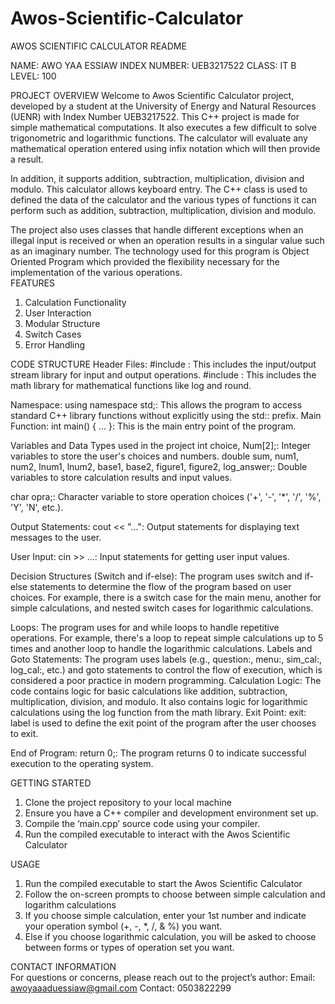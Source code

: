 # Awos-Scientific-Calculator
AWOS SCIENTIFIC CALCULATOR README

NAME: AWO YAA ESSIAW 
INDEX NUMBER: UEB3217522 
CLASS: IT B
LEVEL: 100

PROJECT OVERVIEW
Welcome to Awos Scientific Calculator project, developed by a student at the University of Energy and Natural Resources (UENR) with Index Number UEB3217522. This C++ project is made for simple mathematical computations. It also executes a few difficult to solve trigonometric and logarithmic functions. The calculator will evaluate any mathematical operation entered using infix notation which will then provide a result. 

In addition, it supports addition, subtraction, multiplication, division and modulo. This calculator allows keyboard entry. The C++ class is used to defined the data of the calculator and the various types of functions it can perform such as addition, subtraction, multiplication, division and modulo. 

The project also uses classes that handle different exceptions when an illegal input is received or when an operation results in a singular value such as an imaginary number. The technology used for this program is Object Oriented Program which provided the flexibility necessary for the implementation of the various operations.   
FEATURES 
1.	Calculation Functionality 
2.	User Interaction 
3.	Modular Structure
4.	Switch Cases
5.	Error Handling

CODE STRUCTURE 
Header Files:
#include <iostream>: This includes the input/output stream library for input and output operations.
#include <cmath>: This includes the math library for mathematical functions like log and round.

Namespace:
using namespace std;: This allows the program to access standard C++ library functions without explicitly using the std:: prefix.
Main Function:
int main() { ... }: This is the main entry point of the program.

Variables and Data Types used in the project
int choice, Num[2];: Integer variables to store the user's choices and numbers.
double sum, num1, num2, lnum1, lnum2, base1, base2, figure1, figure2, log_answer;: Double variables to store calculation results and input values.

char opra;: Character variable to store operation choices ('+', '-', '*', '/', '%', 'Y', 'N', etc.).

Output Statements:
cout << "...": Output statements for displaying text messages to the user.

User Input:
cin >> ...: Input statements for getting user input values.

Decision Structures (Switch and if-else):
The program uses switch and if-else statements to determine the flow of the program based on user choices.
For example, there is a switch case for the main menu, another for simple calculations, and nested switch cases for logarithmic calculations.

Loops:
The program uses for and while loops to handle repetitive operations.
For example, there's a loop to repeat simple calculations up to 5 times and another loop to handle the logarithmic calculations.
Labels and Goto Statements:
The program uses labels (e.g., question:, menu:, sim_cal:, log_cal:, etc.) and goto statements to control the flow of execution, which is considered a poor practice in modern programming.
Calculation Logic:
The code contains logic for basic calculations like addition, subtraction, multiplication, division, and modulo. It also contains logic for logarithmic calculations using the log function from the math library.
Exit Point:
exit: label is used to define the exit point of the program after the user chooses to exit.

End of Program:
return 0;: The program returns 0 to indicate successful execution to the operating system.

GETTING STARTED 
1.	Clone the project repository to your local machine 
2.	Ensure you have a C++ compiler and development environment set up. 
3.	Compile the ‘main.cpp’ source code using your compiler. 
4.	Run the compiled executable to interact with the Awos Scientific Calculator 

USAGE 
1.	Run the compiled executable to start the Awos Scientific Calculator 
2.	Follow the on-screen prompts to choose between simple calculation and logarithm calculations 
3.	If you choose simple calculation, enter your 1st number and indicate your operation symbol (+, -, *, /, & %) you want. 
4.	Else if you choose logarithmic calculation, you will be asked to choose between forms or types of operation set you want. 


CONTACT INFORMATION  
For questions or concerns, please reach out to the project’s author: 
Email: awoyaaaduessiaw@gmail.com
Contact: 0503822299
